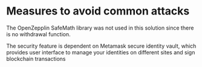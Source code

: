 # Measures to avoid common attacks

The  OpenZepplin SafeMath library was not used in this solution since there is no withdrawal function.

The security feature is dependent on Metamask secure identity vault, which provides user interface to manage your identities on different sites and sign blockchain transactions
